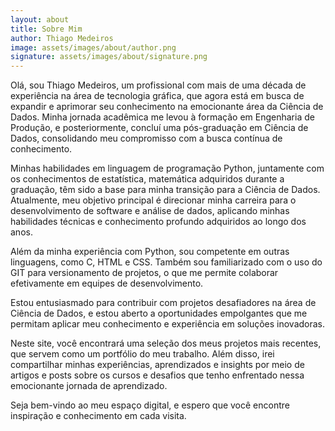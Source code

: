```yaml
---
layout: about
title: Sobre Mim
author: Thiago Medeiros
image: assets/images/about/author.png
signature: assets/images/about/signature.png
---
```


Olá, sou Thiago Medeiros, um profissional com mais de uma década de experiência na área de tecnologia gráfica, que agora está em busca de expandir e aprimorar seu conhecimento na emocionante área da Ciência de Dados. Minha jornada acadêmica me levou à formação em Engenharia de Produção, e posteriormente, concluí uma pós-graduação em Ciência de Dados, consolidando meu compromisso com a busca contínua de conhecimento.

Minhas habilidades em linguagem de programação Python, juntamente com os conhecimentos de estatística, matemática adquiridos durante a graduação, têm sido a base para minha transição para a Ciência de Dados. Atualmente, meu objetivo principal é direcionar minha carreira para o desenvolvimento de software e análise de dados, aplicando minhas habilidades técnicas e conhecimento profundo adquiridos ao longo dos anos.

Além da minha experiência com Python, sou competente em outras linguagens, como C, HTML e CSS. Também sou familiarizado com o uso do GIT para versionamento de projetos, o que me permite colaborar efetivamente em equipes de desenvolvimento.

Estou entusiasmado para contribuir com projetos desafiadores na área de Ciência de Dados, e estou aberto a oportunidades empolgantes que me permitam aplicar meu conhecimento e experiência em soluções inovadoras.

Neste site, você encontrará uma seleção dos meus projetos mais recentes, que servem como um portfólio do meu trabalho. Além disso, irei compartilhar minhas experiências, aprendizados e insights por meio de artigos e posts sobre os cursos e desafios que tenho enfrentado nessa emocionante jornada de aprendizado.

Seja bem-vindo ao meu espaço digital, e espero que você encontre inspiração e conhecimento em cada visita.